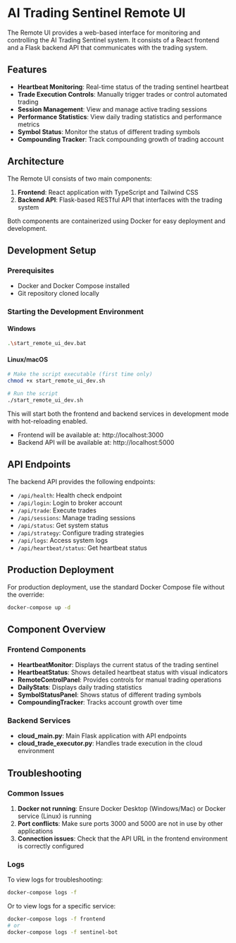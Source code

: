 # AI Trading Sentinel Remote UI

The Remote UI provides a web-based interface for monitoring and controlling the AI Trading Sentinel system. It consists of a React frontend and a Flask backend API that communicates with the trading system.

## Features

- **Heartbeat Monitoring**: Real-time status of the trading sentinel heartbeat
- **Trade Execution Controls**: Manually trigger trades or control automated trading
- **Session Management**: View and manage active trading sessions
- **Performance Statistics**: View daily trading statistics and performance metrics
- **Symbol Status**: Monitor the status of different trading symbols
- **Compounding Tracker**: Track compounding growth of trading account

## Architecture

The Remote UI consists of two main components:

1. **Frontend**: React application with TypeScript and Tailwind CSS
2. **Backend API**: Flask-based RESTful API that interfaces with the trading system

Both components are containerized using Docker for easy deployment and development.

## Development Setup

### Prerequisites

- Docker and Docker Compose installed
- Git repository cloned locally

### Starting the Development Environment

#### Windows

```bash
.\start_remote_ui_dev.bat
```

#### Linux/macOS

```bash
# Make the script executable (first time only)
chmod +x start_remote_ui_dev.sh

# Run the script
./start_remote_ui_dev.sh
```

This will start both the frontend and backend services in development mode with hot-reloading enabled.

- Frontend will be available at: http://localhost:3000
- Backend API will be available at: http://localhost:5000

## API Endpoints

The backend API provides the following endpoints:

- `/api/health`: Health check endpoint
- `/api/login`: Login to broker account
- `/api/trade`: Execute trades
- `/api/sessions`: Manage trading sessions
- `/api/status`: Get system status
- `/api/strategy`: Configure trading strategies
- `/api/logs`: Access system logs
- `/api/heartbeat/status`: Get heartbeat status

## Production Deployment

For production deployment, use the standard Docker Compose file without the override:

```bash
docker-compose up -d
```

## Component Overview

### Frontend Components

- **HeartbeatMonitor**: Displays the current status of the trading sentinel
- **HeartbeatStatus**: Shows detailed heartbeat status with visual indicators
- **RemoteControlPanel**: Provides controls for manual trading operations
- **DailyStats**: Displays daily trading statistics
- **SymbolStatusPanel**: Shows status of different trading symbols
- **CompoundingTracker**: Tracks account growth over time

### Backend Services

- **cloud_main.py**: Main Flask application with API endpoints
- **cloud_trade_executor.py**: Handles trade execution in the cloud environment

## Troubleshooting

### Common Issues

1. **Docker not running**: Ensure Docker Desktop (Windows/Mac) or Docker service (Linux) is running
2. **Port conflicts**: Make sure ports 3000 and 5000 are not in use by other applications
3. **Connection issues**: Check that the API URL in the frontend environment is correctly configured

### Logs

To view logs for troubleshooting:

```bash
docker-compose logs -f
```

Or to view logs for a specific service:

```bash
docker-compose logs -f frontend
# or
docker-compose logs -f sentinel-bot
```
